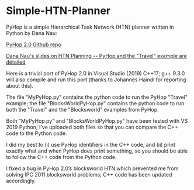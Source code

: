 Simple-HTN-Planner
==================

PyHop is a simple Hierarchical Task Network (HTN) planner written in Python by
Dana Nau:

[PyHop 2.0 Github repo](https://github.com/oubiwann/pyhop)

[Dana Nau's slides on HTN Planning -- PyHop and the "Travel" example are
detailed](https://www.cs.umd.edu/users/nau/apa/slides/htn-planning.pdf)

Here is a trivial port of PyHop 2.0 in Visual Studio (2019) C++17; g++ 9.3.0
will also compile and run this port (thanks to Johannes Haindl for reporting
about this).

The file "MyPyHop.py" contains the python code to run the PyHop "Travel"
example; the file "BlocksWorldPyHop.py" contains the python code to run both the
"Travel" and the "Blocksworld" examples from PyHop.

Both "MyPyHop.py" and "BlocksWorldPyHop.py" have been tested with VS 2019
Python; I've uploaded both files so that you can compare the C++ code to the
Python code.

I did my best to (i) use PyHop identifiers in the C++ code, and (ii) print
exactly what and when PyHop does print something, so you should be able to
follow the C++ code from the Python code.

I fixed a bug in PyHop 2.0’s blocksworld HTN which prevented me from solving IPC
2011 blocksworld problems; C++ code has been updated accordingly.
